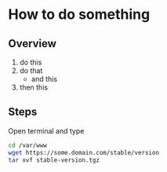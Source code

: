 # How to do something

## Overview

1. do this
2. do that
   - and this
3. then this

## Steps

Open terminal and type

```bash
cd /var/www
wget https://some.domain.com/stable/version
tar xvf stable-version.tgz
```

